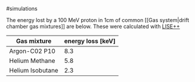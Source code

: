 #simulations

The energy lost by a 100 MeV proton in 1cm of common [[Gas system|drift chamber gas mixtures]] are below. These were calculated with [LISE++](https://lise.frib.msu.edu/lise.html)



| Gas mixture      | energy loss [keV] |
| ---------------- | ----------------- |
| Argon-C02 P10    | 8.3               |
| Helium Methane   | 5.8               |
| Helium Isobutane | 2.3               |
